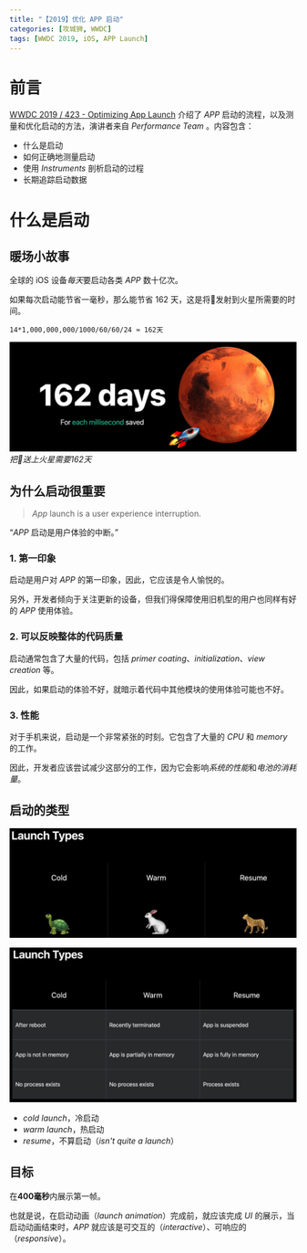 ```yaml
---
title: "【2019】优化 APP 启动"
categories: [攻城狮, WWDC]
tags: [WWDC 2019, iOS, APP Launch]
---
```


# 前言

[WWDC 2019 / 423 - Optimizing App Launch](https://developer.apple.com/videos/play/wwdc2019/423/) 介绍了 *APP* 启动的流程，以及测量和优化启动的方法，演讲者来自 *Performance Team* 。内容包含：  

- 什么是启动
- 如何正确地测量启动
- 使用 *Instruments* 剖析启动的过程
- 长期追踪启动数据

# 什么是启动

## 暖场小故事

全球的 iOS 设备*每天*要启动各类 *APP* 数十亿次。  

如果每次启动能节省一毫秒，那么能节省 162 天，这是将🚀发射到火星所需要的时间。  

```
14*1,000,000,000/1000/60/60/24 ≈ 162天
```

![](/images/WWDC/2019/423-Optimizing-App-Launch/APP-launch-162-days-to-mars.jpg)
_把🚀送上火星需要162天_

## 为什么启动很重要

> *App* launch is a user experience interruption.

“*APP* 启动是用户体验的中断。”  

### 1. 第一印象

启动是用户对 *APP* 的第一印象，因此，它应该是令人愉悦的。  

另外，开发者倾向于关注更新的设备，但我们得保障使用旧机型的用户也同样有好的 *APP* 使用体验。  

### 2. 可以反映整体的代码质量

启动通常包含了大量的代码，包括 *primer coating*、*initialization*、*view creation* 等。

因此，如果启动的体验不好，就暗示着代码中其他模块的使用体验可能也不好。  

### 3. 性能

对于手机来说，启动是一个非常紧张的时刻。它包含了大量的 *CPU* 和 *memory* 的工作。  

因此，开发者应该尝试减少这部分的工作，因为它会影响*系统的性能*和*电池的消耗量*。  

## 启动的类型

![](/images/WWDC/2019/423-Optimizing-App-Launch/APP-launch-type-1.jpg)

![](/images/WWDC/2019/423-Optimizing-App-Launch/APP-launch-type-2.jpg)

- *cold launch*，冷启动
- *warm launch*，热启动
- *resume*，不算启动（*isn't quite a launch*）

## 目标

在**400毫秒**内展示第一帧。  

也就是说，在启动动画（*launch animation*）完成前，就应该完成 *UI* 的展示，当启动动画结束时，*APP* 就应该是可交互的（*interactive*）、可响应的（*responsive*）。  
